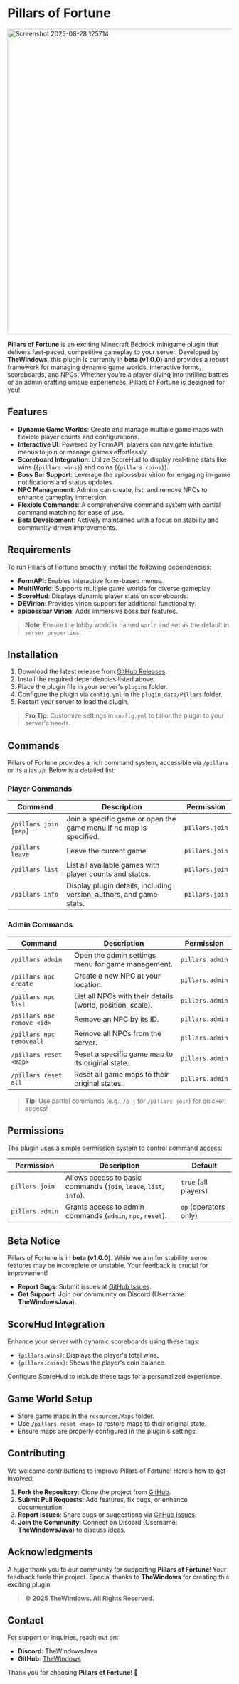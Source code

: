 # Pillars of Fortune

<img width="1366" height="687" alt="Screenshot 2025-08-28 125714" src="https://github.com/user-attachments/assets/000d3252-61b3-4ace-abc8-ea76b3735903" />


**Pillars of Fortune** is an exciting Minecraft Bedrock minigame plugin that delivers fast-paced, competitive gameplay to your server. Developed by **TheWindows**, this plugin is currently in **beta (v1.0.0)** and provides a robust framework for managing dynamic game worlds, interactive forms, scoreboards, and NPCs. Whether you're a player diving into thrilling battles or an admin crafting unique experiences, Pillars of Fortune is designed for you!

## Features

- **Dynamic Game Worlds**: Create and manage multiple game maps with flexible player counts and configurations.
- **Interactive UI**: Powered by FormAPI, players can navigate intuitive menus to join or manage games effortlessly.
- **Scoreboard Integration**: Utilize ScoreHud to display real-time stats like wins (`{pillars.wins}`) and coins (`{pillars.coins}`).
- **Boss Bar Support**: Leverage the apibossbar virion for engaging in-game notifications and status updates.
- **NPC Management**: Admins can create, list, and remove NPCs to enhance gameplay immersion.
- **Flexible Commands**: A comprehensive command system with partial command matching for ease of use.
- **Beta Development**: Actively maintained with a focus on stability and community-driven improvements.

## Requirements

To run Pillars of Fortune smoothly, install the following dependencies:

- **FormAPI**: Enables interactive form-based menus.
- **MultiWorld**: Supports multiple game worlds for diverse gameplay.
- **ScoreHud**: Displays dynamic player stats on scoreboards.
- **DEVirion**: Provides virion support for additional functionality.
- **apibossbar Virion**: Adds immersive boss bar features.

> **Note**: Ensure the lobby world is named `world` and set as the default in `server.properties`.

## Installation

1. Download the latest release from [GitHub Releases](https://github.com/TheWindows/Pillars-of-Fortune/releases).
2. Install the required dependencies listed above.
3. Place the plugin file in your server's `plugins` folder.
4. Configure the plugin via `config.yml` in the `plugin_data/Pillars` folder.
5. Restart your server to load the plugin.

> **Pro Tip**: Customize settings in `config.yml` to tailor the plugin to your server's needs.

## Commands

Pillars of Fortune provides a rich command system, accessible via `/pillars` or its alias `/p`. Below is a detailed list:

### Player Commands
| Command | Description | Permission |
|---------|-------------|------------|
| `/pillars join [map]` | Join a specific game or open the game menu if no map is specified. | `pillars.join` |
| `/pillars leave` | Leave the current game. | `pillars.join` |
| `/pillars list` | List all available games with player counts and status. | `pillars.join` |
| `/pillars info` | Display plugin details, including version, authors, and game stats. | `pillars.join` |

### Admin Commands
| Command | Description | Permission |
|---------|-------------|------------|
| `/pillars admin` | Open the admin settings menu for game management. | `pillars.admin` |
| `/pillars npc create` | Create a new NPC at your location. | `pillars.admin` |
| `/pillars npc list` | List all NPCs with their details (world, position, scale). | `pillars.admin` |
| `/pillars npc remove <id>` | Remove an NPC by its ID. | `pillars.admin` |
| `/pillars npc removeall` | Remove all NPCs from the server. | `pillars.admin` |
| `/pillars reset <map>` | Reset a specific game map to its original state. | `pillars.admin` |
| `/pillars reset all` | Reset all game maps to their original states. | `pillars.admin` |

> **Tip**: Use partial commands (e.g., `/p j` for `/pillars join`) for quicker access!

## Permissions

The plugin uses a simple permission system to control command access:

| Permission | Description | Default |
|------------|-------------|---------|
| `pillars.join` | Allows access to basic commands (`join`, `leave`, `list`, `info`). | `true` (all players) |
| `pillars.admin` | Grants access to admin commands (`admin`, `npc`, `reset`). | `op` (operators only) |

## Beta Notice

Pillars of Fortune is in **beta (v1.0.0)**. While we aim for stability, some features may be incomplete or unstable. Your feedback is crucial for improvement!

- **Report Bugs**: Submit issues at [GitHub Issues](https://github.com/TheWindows/Pillars-of-Fortune/issues).
- **Get Support**: Join our community on Discord (Username: **TheWindowsJava**).

## ScoreHud Integration

Enhance your server with dynamic scoreboards using these tags:

- `{pillars.wins}`: Displays the player's total wins.
- `{pillars.coins}`: Shows the player's coin balance.

Configure ScoreHud to include these tags for a personalized experience.

## Game World Setup

- Store game maps in the `resources/Maps` folder.
- Use `/pillars reset <map>` to restore maps to their original state.
- Ensure maps are properly configured in the plugin's settings.

## Contributing

We welcome contributions to improve Pillars of Fortune! Here's how to get involved:

1. **Fork the Repository**: Clone the project from [GitHub](https://github.com/TheWindows/Pillars-of-Fortune).
2. **Submit Pull Requests**: Add features, fix bugs, or enhance documentation.
3. **Report Issues**: Share bugs or suggestions via [GitHub Issues](https://github.com/TheWindows/Pillars-of-Fortune/issues).
4. **Join the Community**: Connect on Discord (Username: **TheWindowsJava**) to discuss ideas.

## Acknowledgments

A huge thank you to our community for supporting **Pillars of Fortune**! Your feedback fuels this project. Special thanks to **TheWindows** for creating this exciting plugin.

> **© 2025 TheWindows. All Rights Reserved.**

## Contact

For support or inquiries, reach out on:
- **Discord**: TheWindowsJava
- **GitHub**: [TheWindows](https://github.com/TheWindows)

Thank you for choosing **Pillars of Fortune**! 🚀
